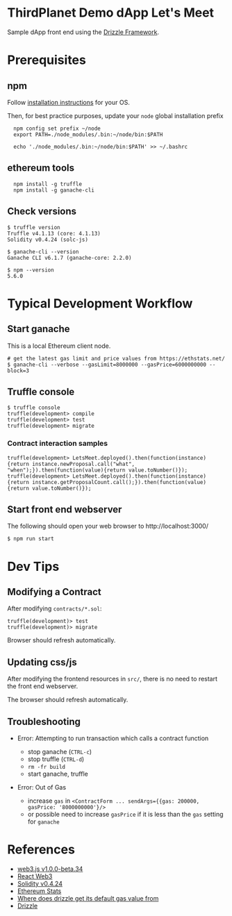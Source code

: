 # ThirdPlanet Demo dApp Let's Meet

Sample dApp front end using the [Drizzle Framework](https://truffleframework.com/docs/drizzle/overview).

# Prerequisites

## npm

Follow [installation instructions](https://www.npmjs.com/get-npm) for your OS.

Then, for best practice purposes, update your `node` global installation prefix

      npm config set prefix ~/node
      export PATH=./node_modules/.bin:~/node/bin:$PATH

      echo './node_modules/.bin:~/node/bin:$PATH' >> ~/.bashrc

## ethereum tools      

      npm install -g truffle
      npm install -g ganache-cli

## Check versions

    $ truffle version
    Truffle v4.1.13 (core: 4.1.13)
    Solidity v0.4.24 (solc-js)

    $ ganache-cli --version
    Ganache CLI v6.1.7 (ganache-core: 2.2.0)

    $ npm --version
    5.6.0

# Typical Development Workflow

## Start ganache

This is a local Ethereum client node.

    # get the latest gas limit and price values from https://ethstats.net/
    $ ganache-cli --verbose --gasLimit=8000000 --gasPrice=6000000000 --block=3

## Truffle console

    $ truffle console
    truffle(development> compile
    truffle(development> test
    truffle(development> migrate

### Contract interaction samples

    truffle(development> LetsMeet.deployed().then(function(instance){return instance.newProposal.call("what", "when");}).then(function(value){return value.toNumber()});
    truffle(development> LetsMeet.deployed().then(function(instance){return instance.getProposalCount.call();}).then(function(value){return value.toNumber()});

## Start front end webserver

The following should open your web browser to http://localhost:3000/

    $ npm run start

# Dev Tips

## Modifying a Contract

After modifying `contracts/*.sol`:

    truffle(development)> test
    truffle(development)> migrate

Browser should refresh automatically.

## Updating css/js

After modifying the frontend resources in `src/`, there is no need to
restart the front end webserver.

The browser should refresh automatically.

## Troubleshooting

* Error: Attempting to run transaction which calls a contract function

  * stop ganache (`CTRL-c`)
  * stop truffle (`CTRL-d`)
  * `rm -fr build`
  * start ganache, truffle

* Error: Out of Gas

  * increase `gas` in `<ContractForm ... sendArgs={{gas: 200000, gasPrice: '8000000000'}/>`
  * or possible need to increase `gasPrice` if it is less than the `gas` setting for `ganache`

# References

* [web3.js v1.0.0-beta.34](https://github.com/ethereum/web3.js/tree/v1.0.0-beta.34)
* [React Web3](https://www.npmjs.com/package/react-web3)
* [Solidity v0.4.24](https://solidity.readthedocs.io/en/v0.4.24)
* [Ethereum Stats](https://ethstats.net/)
* [Where does drizzle get its default gas value from](https://www.reddit.com/r/ethdev/comments/94dkgc/where_does_drizzle_get_its_default_gas_value_from/)
* [Drizzle](https://truffleframework.com/docs/drizzle/overview)
